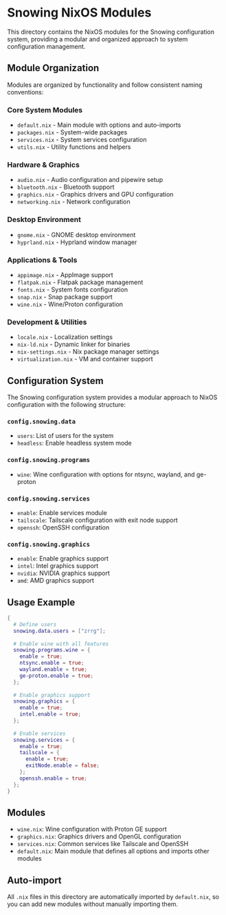 # Snowing NixOS Modules

This directory contains the NixOS modules for the Snowing configuration system, providing a modular and organized approach to system configuration management.

## Module Organization

Modules are organized by functionality and follow consistent naming conventions:

### Core System Modules
- `default.nix` - Main module with options and auto-imports
- `packages.nix` - System-wide packages
- `services.nix` - System services configuration
- `utils.nix` - Utility functions and helpers

### Hardware & Graphics
- `audio.nix` - Audio configuration and pipewire setup
- `bluetooth.nix` - Bluetooth support
- `graphics.nix` - Graphics drivers and GPU configuration
- `networking.nix` - Network configuration

### Desktop Environment
- `gnome.nix` - GNOME desktop environment
- `hyprland.nix` - Hyprland window manager

### Applications & Tools
- `appimage.nix` - AppImage support
- `flatpak.nix` - Flatpak package management
- `fonts.nix` - System fonts configuration
- `snap.nix` - Snap package support
- `wine.nix` - Wine/Proton configuration

### Development & Utilities
- `locale.nix` - Localization settings
- `nix-ld.nix` - Dynamic linker for binaries
- `nix-settings.nix` - Nix package manager settings
- `virtualization.nix` - VM and container support

## Configuration System

The Snowing configuration system provides a modular approach to NixOS configuration with the following structure:

### `config.snowing.data`
- `users`: List of users for the system
- `headless`: Enable headless system mode

### `config.snowing.programs`
- `wine`: Wine configuration with options for ntsync, wayland, and ge-proton

### `config.snowing.services`
- `enable`: Enable services module
- `tailscale`: Tailscale configuration with exit node support
- `openssh`: OpenSSH configuration

### `config.snowing.graphics`
- `enable`: Enable graphics support
- `intel`: Intel graphics support
- `nvidia`: NVIDIA graphics support
- `amd`: AMD graphics support

## Usage Example

```nix
{
  # Define users
  snowing.data.users = ["zrrg"];
  
  # Enable wine with all features
  snowing.programs.wine = {
    enable = true;
    ntsync.enable = true;
    wayland.enable = true;
    ge-proton.enable = true;
  };
  
  # Enable graphics support
  snowing.graphics = {
    enable = true;
    intel.enable = true;
  };
  
  # Enable services
  snowing.services = {
    enable = true;
    tailscale = {
      enable = true;
      exitNode.enable = false;
    };
    openssh.enable = true;
  };
}
```

## Modules

- `wine.nix`: Wine configuration with Proton GE support
- `graphics.nix`: Graphics drivers and OpenGL configuration
- `services.nix`: Common services like Tailscale and OpenSSH
- `default.nix`: Main module that defines all options and imports other modules

## Auto-import

All `.nix` files in this directory are automatically imported by `default.nix`, so you can add new modules without manually importing them.
